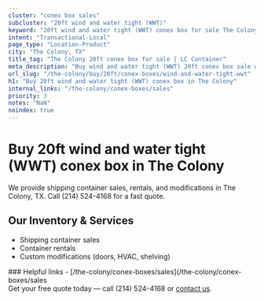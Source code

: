 ```yaml
---
cluster: "conex box sales"
subcluster: "20ft wind and water tight (WWT)"
keyword: "20ft wind and water tight (WWT) conex box for sale The Colony, TX"
intent: "Transactional-Local"
page_type: "Location-Product"
city: "The Colony, TX"
title_tag: "The Colony 20ft conex box for sale | LC Container"
meta_description: "Buy wind and water tight (WWT) 20ft conex box sale with local delivery in The Colony, TX. LC Container — local Since 2003. Request a fast quote today."
url_slug: "/the-colony/buy/20ft/conex-boxes/wind-and-water-tight-wwt"
h1: "Buy 20ft wind and water tight (WWT) conex box in The Colony"
internal_links: "/the-colony/conex-boxes/sales"
priority: 3
notes: "NaN"
noindex: true
---
```


# Buy 20ft wind and water tight (WWT) conex box in The Colony

We provide shipping container sales, rentals, and modifications in The Colony, TX. Call (214) 524-4168 for a fast quote.

## Our Inventory & Services
- Shipping container sales
- Container rentals
- Custom modifications (doors, HVAC, shelving)

<div data-section="internal-links">
### Helpful links
- [/the-colony/conex-boxes/sales](/the-colony/conex-boxes/sales
</div>

<div data-section="cta">
Get your free quote today — call (214) 524-4168 or <a href="/contact">contact us</a>.
</div>

<script type="application/ld+json">{"@context":"https://schema.org","@type":"FAQPage","mainEntity":[{"@type":"Question","name":"How much does delivery cost in The Colony, TX?","acceptedAnswer":{"@type":"Answer","text":"Delivery costs vary by distance and container size. Most deliveries in The Colony, TX range from $150-$300. Call (214) 524-4168 for an exact quote based on your specific location."}},{"@type":"Question","name":"Do you offer financing or payment plans?","acceptedAnswer":{"@type":"Answer","text":"We accept major credit cards, checks, and can discuss commercial terms for bulk purchases. Call (214) 524-4168 to discuss options."}},{"@type":"Question","name":"Can you customize containers in The Colony, TX?","acceptedAnswer":{"@type":"Answer","text":"Yes — we perform modifications like doors, HVAC, insulation, and shelving. Request a custom quote at (214) 524-4168 or via our contact form."}}]}</script>
